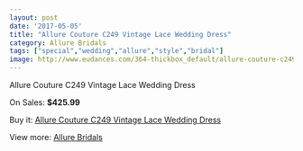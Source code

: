 ```yaml
---
layout: post
date: '2017-05-05'
title: "Allure Couture C249 Vintage Lace Wedding Dress"
category: Allure Bridals
tags: ["special","wedding","allure","style","bridal"]
image: http://www.eudances.com/364-thickbox_default/allure-couture-c249-vintage-lace-wedding-dress.jpg
---
```

Allure Couture C249 Vintage Lace Wedding Dress

On Sales: **$425.99**
<a href="https://www.eudances.com/en/allure-bridals/112-allure-couture-c249-vintage-lace-wedding-dress.html"><amp-img layout="responsive" width="600" height="600" src="//www.eudances.com/364-thickbox_default/allure-couture-c249-vintage-lace-wedding-dress.jpg" alt="Allure Couture C249 Vintage Lace Wedding Dress 0" /></a>
<a href="https://www.eudances.com/en/allure-bridals/112-allure-couture-c249-vintage-lace-wedding-dress.html"><amp-img layout="responsive" width="600" height="600" src="//www.eudances.com/367-thickbox_default/allure-couture-c249-vintage-lace-wedding-dress.jpg" alt="Allure Couture C249 Vintage Lace Wedding Dress 1" /></a>
<a href="https://www.eudances.com/en/allure-bridals/112-allure-couture-c249-vintage-lace-wedding-dress.html"><amp-img layout="responsive" width="600" height="600" src="//www.eudances.com/366-thickbox_default/allure-couture-c249-vintage-lace-wedding-dress.jpg" alt="Allure Couture C249 Vintage Lace Wedding Dress 2" /></a>
<a href="https://www.eudances.com/en/allure-bridals/112-allure-couture-c249-vintage-lace-wedding-dress.html"><amp-img layout="responsive" width="600" height="600" src="//www.eudances.com/365-thickbox_default/allure-couture-c249-vintage-lace-wedding-dress.jpg" alt="Allure Couture C249 Vintage Lace Wedding Dress 3" /></a>

Buy it: [Allure Couture C249 Vintage Lace Wedding Dress](https://www.eudances.com/en/allure-bridals/112-allure-couture-c249-vintage-lace-wedding-dress.html "Allure Couture C249 Vintage Lace Wedding Dress")

View more: [Allure Bridals](https://www.eudances.com/en/2-allure-bridals "Allure Bridals")